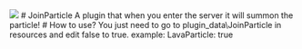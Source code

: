 <img src="icon.png">
# JoinParticle
A plugin that when you enter the server it will summon the particle!
# How to use?
You just need to go to plugin_data\JoinParticle in resources and edit false to true.
example: LavaParticle: true
